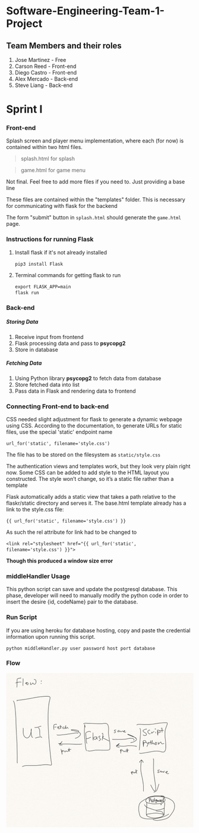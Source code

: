# Software-Engineering-Team-1-Project

## Team Members and their roles
1. Jose Martinez - Free
1. Carson Reed - Front-end
1. Diego Castro - Front-end
1. Alex Mercado - Back-end
1. Steve Liang - Back-end



# Sprint I
### Front-end
Splash screen and player menu implementation, where each (for now) is contained within two html files.
>splash.html for splash

>game.html for game menu

Not final. Feel free to add more files if you need to. Just providing a base line

These files are contained within the "templates" folder. This is necessary for communicating with flask for the backend

The form "submit" button in `splash.html` should generate the `game.html` page.

### Instructions for running Flask
1. Install flask if it's not already installed 
   ```
   pip3 install Flask
   ```
2. Terminal commands for getting flask to run
   ```
   export FLASK_APP=main
   flask run
   ```
   



### Back-end

##### Storing Data
1. Receive input from frontend
1. Flask processing data and pass to **psycopg2**
1. Store in database

##### Fetching Data
1. Using Python library **psycopg2** to fetch data from database
1. Store fetched data into list
1. Pass data in Flask and rendering data to frontend

### Connecting Front-end to back-end
CSS needed slight adjustment for flask to generate a dynamic webpage using CSS. According to the documentation, to generate URLs for static files, use the special 'static' endpoint name
```
url_for('static', filename='style.css')
```
The file has to be stored on the filesystem as ```static/style.css```

The authentication views and templates work, but they look very plain right now. Some CSS can be added to add style
to the HTML layout you constructed. The style won’t change, so it’s a static file rather than a template

Flask automatically adds a static view that takes a path relative to the flaskr/static directory and serves it.
The base.html template already has a link to the style.css file:

```
{{ url_for('static', filename='style.css') }}
```
As such the rel attribute for link had to be changed to
```
<link rel="stylesheet" href="{{ url_for('static', filename='style.css') }}">
```
**Though this produced a window size error**


### **middleHandler Usage**
This python script can save and update the postgresql database. This phase, developer will need to manually modify the python code in order to insert the desire {id, codeName} pair to the database.

### **Run Script**
If you are using heroku for database hosting, copy and paste the credential information upon running this script.
```
python middleHandler.py user password host port database
```



### Flow
![flow](flow.png)







